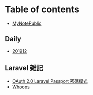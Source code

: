 # Table of contents

* [MyNotePublic](README.md)

## Daily

* [201912](daily/201912.md)

## Laravel 雜記
* [OAuth 2.0 Laravel Passport 密碼模式](Laravel/1575970777251.md)
* [Whoops](Laravel/1575970951361.md)